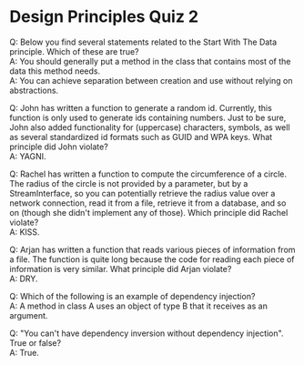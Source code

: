 # Design Principles Quiz 2

Q: Below you find several statements related to the Start With The Data principle. Which of these are true?    
A: You should generally put a method in the class that contains most of the data this method needs.  
A: You can achieve separation between creation and use without relying on abstractions.

Q: John has written a function to generate a random id.
   Currently, this function is only used to generate ids containing numbers. 
   Just to be sure, John also added functionality for (uppercase) characters, symbols, as well as several 
   standardized id formats such as GUID and WPA keys. What principle did John violate?  
A: YAGNI.

Q: Rachel has written a function to compute the circumference of a circle. 
   The radius of the circle is not provided by a parameter, but by a StreamInterface, so you can potentially 
   retrieve the radius value over a network connection, read it from a file, retrieve it from a database, 
   and so on (though she didn't implement any of those). Which principle did Rachel violate?  
A: KISS.

Q: Arjan has written a function that reads various pieces of information from a file. 
   The function is quite long because the code for reading each piece of information is very similar. 
   What principle did Arjan violate?  
A: DRY.

Q: Which of the following is an example of dependency injection?  
A: A method in class A uses an object of type B that it receives as an argument.  

Q: "You can't have dependency inversion without dependency injection". True or false?  
A: True.

